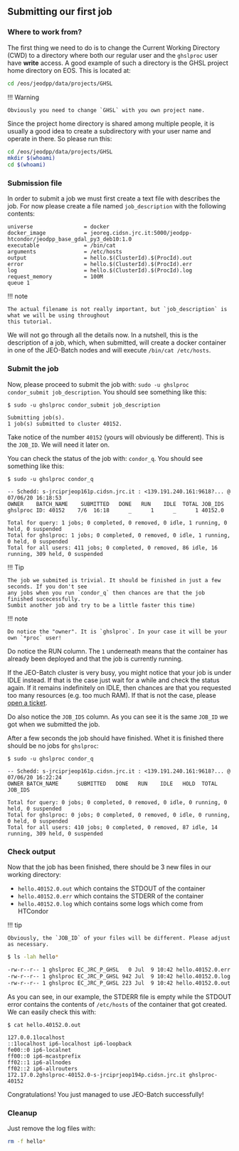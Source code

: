 ## Submitting our first job

### Where to work from?

The first thing we need to do is to change the Current Working Directory (CWD) to a directory where
both our regular user and the `ghslproc` user have **write** access. A good example of such
a directory is the GHSL project home directory on EOS. This is located at:

``` bash
cd /eos/jeodpp/data/projects/GHSL
```

!!! Warning

    Obviously you need to change `GHSL` with you own project name.

Since the project home directory is shared among multiple people, it is usually a good idea to
create a subdirectory with your user name and operate in there. So please run this:

``` bash
cd /eos/jeodpp/data/projects/GHSL
mkdir $(whoami)
cd $(whoami)
```

### Submission file

In order to submit a job we must first create a text file with describes the job.
For now please create a file named `job_description` with the following contents:

```
universe                = docker
docker_image            = jeoreg.cidsn.jrc.it:5000/jeodpp-htcondor/jeodpp_base_gdal_py3_deb10:1.0
executable              = /bin/cat
arguments               = /etc/hosts
output                  = hello.$(ClusterId).$(ProcId).out
error                   = hello.$(ClusterId).$(ProcId).err
log                     = hello.$(ClusterId).$(ProcId).log
request_memory          = 100M
queue 1
```

!!! note

    The actual filename is not really important, but `job_description` is what we will be using throughout
    this tutorial.

We will not go through all the details now.  In a nutshell, this is the description of a job, which,
when submitted, will create a docker container in one of the JEO-Batch nodes and will execute
`/bin/cat /etc/hosts`.

### Submit the job

Now, please proceed to submit the job with: `sudo -u ghslproc condor_submit job_description`. You
should see something like this:

```
$ sudo -u ghslproc condor_submit job_description

Submitting job(s).
1 job(s) submitted to cluster 40152.
```

Take notice of the number `40152` (yours will obviously be different). This is the `JOB_ID`. We will
need it later on.

You can check the status of the job with: `condor_q`. You should see something like this:

```
$ sudo -u ghslproc condor_q

-- Schedd: s-jrciprjeop161p.cidsn.jrc.it : <139.191.240.161:9618?... @ 07/06/20 16:18:53
OWNER    BATCH_NAME    SUBMITTED   DONE   RUN    IDLE  TOTAL JOB_IDS
ghslproc ID: 40152    7/6  16:18      _      1      _      1 40152.0

Total for query: 1 jobs; 0 completed, 0 removed, 0 idle, 1 running, 0 held, 0 suspended
Total for ghslproc: 1 jobs; 0 completed, 0 removed, 0 idle, 1 running, 0 held, 0 suspended
Total for all users: 411 jobs; 0 completed, 0 removed, 86 idle, 16 running, 309 held, 0 suspended
```

!!! Tip

    The job we submited is trivial. It should be finished in just a few seconds. If you don't see
    any jobs when you run `condor_q` then chances are that the job finished sucecessfully.
    Sumbit another job and try to be a little faster this time)

!!! note

    Do notice the "owner". It is `ghslproc`. In your case it will be your own `*proc` user!

Do notice the RUN column. The `1` underneath means that the container has already been deployed and
that the job is currently running.

If the JEO-Batch cluster is very busy, you might notice that your job is under IDLE instead.  If
that is the case just wait for a while and check the status again.  If it remains indefinitely on
IDLE, then chances are that you requested too many resources (e.g. too much RAM). If that is not the
case, please [open
a ticket](https://cidportal.jrc.ec.europa.eu/apps/gitlab/for-everyone/support/issues/new).

Do also notice the `JOB_IDS` column. As you can see it is the same `JOB_ID` we got when we submitted
the job.

After a few seconds the job should have finished. Whet it is finished there should be no jobs for
`ghslproc`:

```
$ sudo -u ghslproc condor_q

-- Schedd: s-jrciprjeop161p.cidsn.jrc.it : <139.191.240.161:9618?... @ 07/06/20 16:22:24
OWNER BATCH_NAME      SUBMITTED   DONE   RUN    IDLE   HOLD  TOTAL JOB_IDS

Total for query: 0 jobs; 0 completed, 0 removed, 0 idle, 0 running, 0 held, 0 suspended
Total for ghslproc: 0 jobs; 0 completed, 0 removed, 0 idle, 0 running, 0 held, 0 suspended
Total for all users: 410 jobs; 0 completed, 0 removed, 87 idle, 14 running, 309 held, 0 suspended
```

### Check output

Now that the job has been finished, there should be 3 new files in our working directory:

- `hello.40152.0.out` which contains the STDOUT of the container
- `hello.40152.0.err` which contains the STDERR of the container
- `hello.40152.0.log` which contains some logs which come from HTCondor

!!! tip

    Obviously, the `JOB_ID` of your files will be different. Please adjust as necessary.

``` bash
$ ls -lah hello*

-rw-r--r-- 1 ghslproc EC_JRC_P_GHSL   0 Jul  9 10:42 hello.40152.0.err
-rw-r--r-- 1 ghslproc EC_JRC_P_GHSL 942 Jul  9 10:42 hello.40152.0.log
-rw-r--r-- 1 ghslproc EC_JRC_P_GHSL 223 Jul  9 10:42 hello.40152.0.out
```

As you can see, in our example, the STDERR file is empty while the STDOUT error contains the
contents of `/etc/hosts` of the container that got created. We can easily check this with:

```
$ cat hello.40152.0.out

127.0.0.1localhost
::1localhost ip6-localhost ip6-loopback
fe00::0 ip6-localnet
ff00::0 ip6-mcastprefix
ff02::1 ip6-allnodes
ff02::2 ip6-allrouters
172.17.0.2ghslproc-40152.0-s-jrciprjeop194p.cidsn.jrc.it ghslproc-40152
```

Congratulations! You just managed to use JEO-Batch successfully!


### Cleanup

Just remove the log files with:

``` bash
rm -f hello*
```
